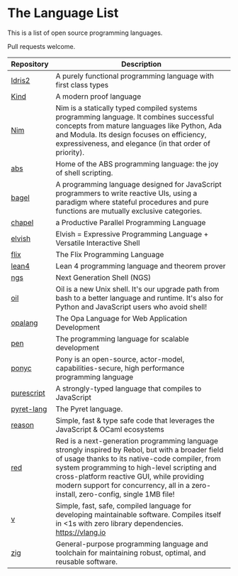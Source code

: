 # The Language List

This is a list of open source programming languages.

Pull requests welcome.

|Repository|Description|
|-|-|
|[Idris2](https://github.com/idris-lang/Idris2)|A purely functional programming language with first class types|
|[Kind](https://github.com/uwu-tech/Kind)|A modern proof language|
|[Nim](https://github.com/nim-lang/Nim)|Nim is a statically typed compiled systems programming language. It combines successful concepts from mature languages like Python, Ada and Modula. Its design focuses on efficiency, expressiveness, and elegance (in that order of priority).|
|[abs](https://github.com/abs-lang/abs)|Home of the ABS programming language: the joy of shell scripting.|
|[bagel](https://github.com/brundonsmith/bagel)|A programming language designed for JavaScript programmers to write reactive UIs, using a paradigm where stateful procedures and pure functions are mutually exclusive categories.|
|[chapel](https://github.com/chapel-lang/chapel)|a Productive Parallel Programming Language|
|[elvish](https://github.com/elves/elvish)|Elvish = Expressive Programming Language + Versatile Interactive Shell|
|[flix](https://github.com/flix/flix)|The Flix Programming Language|
|[lean4](https://github.com/leanprover/lean4)|Lean 4 programming language and theorem prover|
|[ngs](https://github.com/ngs-lang/ngs)|Next Generation Shell (NGS)|
|[oil](https://github.com/oilshell/oil)|Oil is a new Unix shell. It's our upgrade path from bash to a better language and runtime. It's also for Python and JavaScript users who avoid shell!|
|[opalang](https://github.com/MLstate/opalang/)|The Opa Language for Web Application Development|
|[pen](https://github.com/pen-lang/pen)|The programming language for scalable development|
|[ponyc](https://github.com/ponylang/ponyc)|Pony is an open-source, actor-model, capabilities-secure, high performance programming language|
|[purescript](https://github.com/purescript/purescript)|A strongly-typed language that compiles to JavaScript|
|[pyret-lang](https://github.com/brownplt/pyret-lang)|The Pyret language.|
|[reason](https://github.com/reasonml/reason)|Simple, fast & type safe code that leverages the JavaScript & OCaml ecosystems|
|[red](https://github.com/red/red)|Red is a next-generation programming language strongly inspired by Rebol, but with a broader field of usage thanks to its native-code compiler, from system programming to high-level scripting and cross-platform reactive GUI, while providing modern support for concurrency, all in a zero-install, zero-config, single 1MB file!|
|[v](https://github.com/vlang/v)|Simple, fast, safe, compiled language for developing maintainable software. Compiles itself in <1s with zero library dependencies. https://vlang.io|
|[zig](https://github.com/ziglang/zig)|General-purpose programming language and toolchain for maintaining robust, optimal, and reusable software.|
